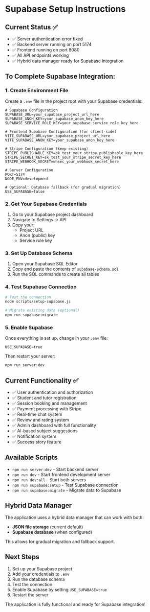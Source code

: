 # Supabase Setup Instructions

## Current Status ✅
- ✅ Server authentication error fixed
- ✅ Backend server running on port 5174
- ✅ Frontend running on port 8080
- ✅ All API endpoints working
- ✅ Hybrid data manager ready for Supabase integration

## To Complete Supabase Integration:

### 1. Create Environment File
Create a `.env` file in the project root with your Supabase credentials:

```env
# Supabase Configuration
SUPABASE_URL=your_supabase_project_url_here
SUPABASE_ANON_KEY=your_supabase_anon_key_here
SUPABASE_SERVICE_ROLE_KEY=your_supabase_service_role_key_here

# Frontend Supabase Configuration (for client-side)
VITE_SUPABASE_URL=your_supabase_project_url_here
VITE_SUPABASE_ANON_KEY=your_supabase_anon_key_here

# Stripe Configuration (keep existing)
STRIPE_PUBLISHABLE_KEY=pk_test_your_stripe_publishable_key_here
STRIPE_SECRET_KEY=sk_test_your_stripe_secret_key_here
STRIPE_WEBHOOK_SECRET=whsec_your_webhook_secret_here

# Server Configuration
PORT=5174
NODE_ENV=development

# Optional: Database fallback (for gradual migration)
USE_SUPABASE=false
```

### 2. Get Your Supabase Credentials
1. Go to your Supabase project dashboard
2. Navigate to Settings → API
3. Copy your:
   - Project URL
   - Anon (public) key
   - Service role key

### 3. Set Up Database Schema
1. Open your Supabase SQL Editor
2. Copy and paste the contents of `supabase-schema.sql`
3. Run the SQL commands to create all tables

### 4. Test Supabase Connection
```bash
# Test the connection
node scripts/setup-supabase.js

# Migrate existing data (optional)
npm run supabase:migrate
```

### 5. Enable Supabase
Once everything is set up, change in your `.env` file:
```env
USE_SUPABASE=true
```

Then restart your server:
```bash
npm run server:dev
```

## Current Functionality ✅
- ✅ User authentication and authorization
- ✅ Student and tutor registration
- ✅ Session booking and management
- ✅ Payment processing with Stripe
- ✅ Real-time chat system
- ✅ Review and rating system
- ✅ Admin dashboard with full functionality
- ✅ AI-based subject suggestions
- ✅ Notification system
- ✅ Success story feature

## Available Scripts
- `npm run server:dev` - Start backend server
- `npm run dev` - Start frontend development server
- `npm run dev:all` - Start both servers
- `npm run supabase:setup` - Test Supabase connection
- `npm run supabase:migrate` - Migrate data to Supabase

## Hybrid Data Manager
The application uses a hybrid data manager that can work with both:
- **JSON file storage** (current default)
- **Supabase database** (when configured)

This allows for gradual migration and fallback support.

## Next Steps
1. Set up your Supabase project
2. Add your credentials to `.env`
3. Run the database schema
4. Test the connection
5. Enable Supabase by setting `USE_SUPABASE=true`
6. Restart the server

The application is fully functional and ready for Supabase integration!
